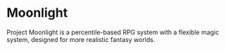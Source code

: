 # Moonlight

Project Moonlight is a percentile-based RPG system with a flexible magic system, designed for more realistic fantasy worlds.
